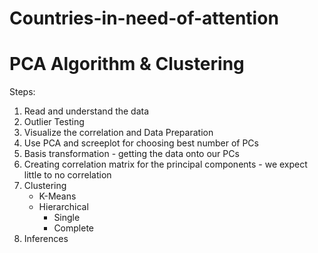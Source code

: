 # Countries-in-need-of-attention

# PCA Algorithm & Clustering
Steps:
1. Read and understand the data
2. Outlier Testing
3. Visualize the correlation and Data Preparation
4. Use PCA and screeplot for choosing best number of PCs
5. Basis transformation - getting the data onto our PCs
6. Creating correlation matrix for the principal components - we expect little to no correlation
7. Clustering 
    - K-Means
    - Hierarchical
        - Single
        - Complete
8. Inferences
